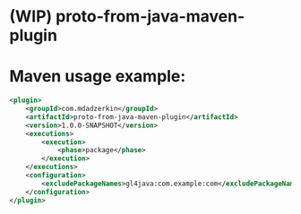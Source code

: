 # (WIP) proto-from-java-maven-plugin 

# Maven usage example:
```xml
<plugin>
    <groupId>com.mdadzerkin</groupId>
    <artifactId>proto-from-java-maven-plugin</artifactId>
    <version>1.0.0-SNAPSHOT</version>
    <executions>
        <execution>
            <phase>package</phase>
        </execution>
    </executions>
    <configuration>
        <excludePackageNames>gl4java:com.example:com</excludePackageNames>
    </configuration>
</plugin>
```